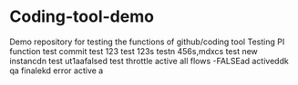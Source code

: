 # Coding-tool-demo
Demo repository for testing the functions of github/coding tool
Testing PI function
test
commit test 123
test
123s
testn
456s,mdxcs
test new instancdn
test ut1aafalsed
test throttle active all flows -FALSEad
activeddk
qa finalekd
error
active
a
